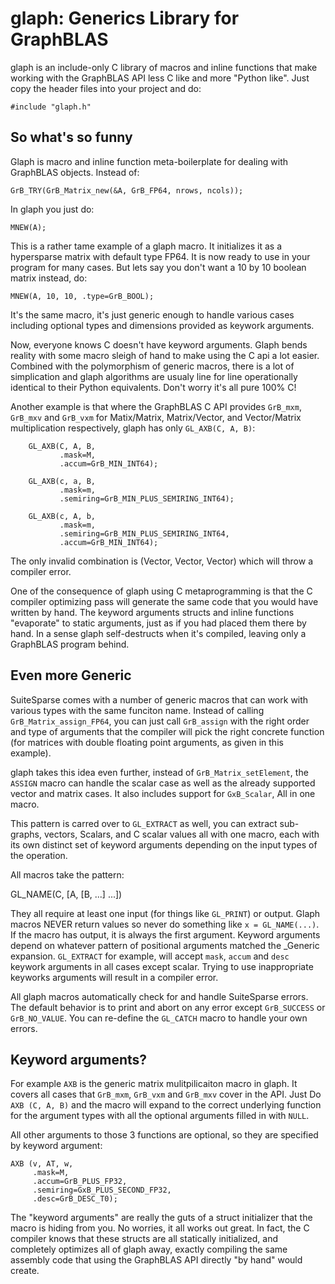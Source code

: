 # glaph: Generics Library for GraphBLAS

glaph is an include-only C library of macros and inline functions that
make working with the GraphBLAS API less C like and more "Python
like".  Just copy the header files into your project and do:

    #include "glaph.h"

## So what's so funny

Glaph is macro and inline function meta-boilerplate for dealing with
GraphBLAS objects.  Instead of:

    GrB_TRY(GrB_Matrix_new(&A, GrB_FP64, nrows, ncols));
    
In glaph you just do:

    MNEW(A);
    
This is a rather tame example of a glaph macro.  It initializes it as
a hypersparse matrix with default type FP64.  It is now ready to use
in your program for many cases.  But lets say you don't want a 10 by
10 boolean matrix instead, do:

    MNEW(A, 10, 10, .type=GrB_BOOL);
    
It's the same macro, it's just generic enough to handle various cases
including optional types and dimensions provided as keywork arguments.

Now, everyone knows C doesn't have keyword arguments.  Glaph bends
reality with some macro sleigh of hand to make using the C api a lot
easier.  Combined with the polymorphism of generic macros, there is a
lot of simplication and glaph algorithms are usualy line for line
operationally identical to their Python equivalents.  Don't worry it's
all pure 100% C!

Another example is that where the GraphBLAS C API provides `GrB_mxm`,
`GrB_mxv` and `GrB_vxm` for Matix/Matrix, Matrix/Vector, and
Vector/Matrix multiplication respectively, glaph has only `GL_AXB(C,
A, B)`:

        GL_AXB(C, A, B,
               .mask=M,
               .accum=GrB_MIN_INT64);
               
        GL_AXB(c, a, B,
               .mask=m,
               .semiring=GrB_MIN_PLUS_SEMIRING_INT64);

        GL_AXB(c, A, b,
               .mask=m,
               .semiring=GrB_MIN_PLUS_SEMIRING_INT64, 
               .accum=GrB_MIN_INT64);
               
The only invalid combination is (Vector, Vector, Vector) which will
throw a compiler error.

One of the consequence of glaph using C metaprogramming is that the C
compiler optimizing pass will generate the same code that you would
have written by hand.  The keyword arguments structs and inline
functions "evaporate" to static arguments, just as if you had placed
them there by hand.  In a sense glaph self-destructs when it's
compiled, leaving only a GraphBLAS program behind.

## Even more Generic

SuiteSparse comes with a number of generic macros that can work with
various types with the same funciton name.  Instead of calling
`GrB_Matrix_assign_FP64`, you can just call `GrB_assign` with the
right order and type of arguments that the compiler will pick the
right concrete function (for matrices with double floating point
arguments, as given in this example).

glaph takes this idea even further, instead of
`GrB_Matrix_setElement`, the `ASSIGN` macro can handle the scalar case
as well as the already supported vector and matrix cases.  It also
includes support for `GxB_Scalar`, All in one macro.

This pattern is carred over to `GL_EXTRACT` as well, you can extract
sub-graphs, vectors, Scalars, and C scalar values all with one macro,
each with its own distinct set of keyword arguments depending on the
input types of the operation.

All macros take the pattern:

   GL_NAME(C, [A, [B, ...] ...])
   
They all require at least one input (for things like `GL_PRINT`) or
output.  Glaph macros NEVER return values so never do something like
`x = GL_NAME(...)`.  If the macro has output, it is always the first
argument.  Keyword arguments depend on whatever pattern of positional
arguments matched the _Generic expansion.  `GL_EXTRACT` for example,
will accept `mask`, `accum` and `desc` keywork arguments in all cases
except scalar.  Trying to use inappropriate keyworks arguments will
result in a compiler error.

All glaph macros automatically check for and handle SuiteSparse
errors.  The default behavior is to print and abort on any error
except `GrB_SUCCESS` or `GrB_NO_VALUE`.  You can re-define the
`GL_CATCH` macro to handle your own errors.

## Keyword arguments?

For example `AXB` is the generic matrix mulitpilicaiton macro in
glaph.  It covers all cases that `GrB_mxm`, `GrB_vxm` and `GrB_mxv`
cover in the API.  Just Do `AXB (C, A, B)` and the macro will expand
to the correct underlying function for the argument types with all the
optional arguments filled in with `NULL`.

All other arguments to those 3 functions are optional, so they are
specified by keyword argument:

    AXB (v, AT, w,
         .mask=M,
         .accum=GrB_PLUS_FP32,
         .semiring=GxB_PLUS_SECOND_FP32,
         .desc=GrB_DESC_T0);

The "keyword arguments" are really the guts of a struct initializer
that the macro is hiding from you.  No worries, it all works out
great.  In fact, the C compiler knows that these structs are all
statically initialized, and completely optimizes all of glaph away,
exactly compiling the same assembly code that using the GraphBLAS API
directly "by hand" would create.

